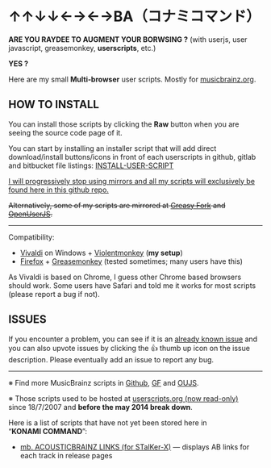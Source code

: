 ﻿# ↑↑↓↓←→←→BA（コナミコマンド） #

**ARE YOU RAYDEE TO AUGMENT YOUR BORWSING ?** (with userjs, user javascript, 
greasemonkey, **userscripts**, etc.)

**YES ?**

Here are my small **Multi‐browser** user scripts.
Mostly for [musicbrainz.org](//musicbrainz.org).


## HOW TO INSTALL ##

You can install those scripts by clicking the **Raw** button 
when you are seeing the source code page of it.

You can start by installing an installer script that will add direct download/install
buttons/icons in front of each userscripts in github, gitlab and bitbucket file listings:
[INSTALL-USER-SCRIPT](//github.com/jesus2099/konami-command/raw/master/INSTALL-USER-SCRIPT.user.js)

<ins>I will progressively stop using mirrors and 
all my scripts will exclusively be found here in this github repo.</ins>

<del>Alternatively, some of my scripts are mirrored at 
[Greasy Fork](//greasyfork.org/users/2206-jesus2099?sort=updated#user-script-list) and 
[OpenUserJS](//openuserjs.org/users/jesus2099/scripts?orderBy=updated&orderDir=desc).</del>

---

Compatibility:

- [Vivaldi](//vivaldi.com) on Windows + [Violentmonkey](//chrome.google.com/webstore/detail/violentmonkey/jinjaccalgkegednnccohejagnlnfdag) (**my setup**)
- [Firefox](//mozilla.org/firefox) + [Greasemonkey](//addons.mozilla.org/firefox/addon/greasemonkey) (tested sometimes; many users have this)

As Vivaldi is based on Chrome, I guess other Chrome based browsers should work.
Some users have Safari and told me it works for most scripts (please report a bug if not).

## ISSUES ##

If you encounter a problem, you can see if it is an [already known issue](//github.com/jesus2099/konami-command/issues?q=is%3Aissue+is%3Aopen+sort%3Areactions-%2B1-desc) 
and you can also upvote issues by clicking the :+1: thumb up icon on the issue description.
Please eventually add an issue to report any bug.

---

※ Find more MusicBrainz scripts in [Github](//github.com/search?q=topic%3Amusicbrainz+topic%3Auserscripts), 
[GF](//greasyfork.org/scripts?set=9&sort=ratings) and [OUJS](//openuserjs.org/group/musicbrainz?orderBy=rating&orderDir=desc).

※ Those scripts used to be hosted at 
[userscripts.org (now read-only)](http://userscripts-mirror.org/users/31010/scripts) 
since 18/7/2007 and **before the may 2014 break down**.

Here is a list of scripts that have not yet been stored here in “**KONAMI COMMAND**”:

- [mb. ACOUSTICBRAINZ LINKS (for STalKer-X)](https://gist.github.com/jesus2099/8e223f09d64d831a9514)
  — displays AB links for each track in release pages
